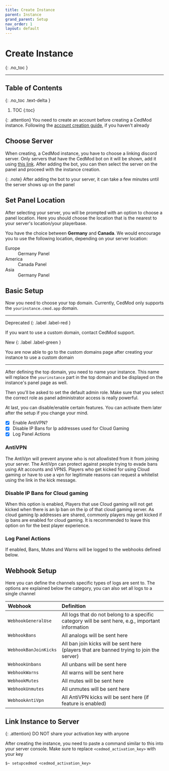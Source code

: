 ```yaml
---
title: Create Instance
parent: Instance
grand_parent: Setup
nav_order: 1
layout: default
---
```


# Create Instance
{: .no_toc }

---

## Table of Contents
{: .no_toc .text-delta }

1. TOC
{:toc}

{: .attention}
You need to create an account before creating a CedMod instance. Following the [account creation guide](), if you haven't already

## Choose Server

When creating, a CedMod instance, you have to choose a linking discord server.
Only servers that have the CedMod bot on it will be shown,
add it
using [this link](https://discord.com/oauth2/authorize?client_id=749684016550248490&permissions=536870912&scope=bot).
After adding the bot, you can then select the server on the panel and proceed with the instance creation.

{: .note}
After adding the bot to your server, it can take a few minutes until the server shows up on the panel

## Set Panel Location

After selecting your server, you will be prompted with an option to choose a panel location.
Here you should choose the location that is the nearest to your server's location/your playerbase.

You have the choice between **Germany** and **Canada**.
We would encourage you to use the following location,
depending on your server location:

<dl>
  <dt>Europe</dt>
  <dd>Germany Panel</dd>
  <dt>America</dt>
  <dd>Canada Panel</dd>
  <dt>Asia</dt>
  <dd>Germany Panel</dd>
</dl>

## Basic Setup

Now you need to choose your top domain. 
Currently, CedMod only supports the `yourinstance.cmod.app` domain.

---

Deprecated
{: .label .label-red }

If you want to use a custom domain, contact CedMod support.

New
{: .label .label-green }

You are now able to go to the custom domains page after creating your instance to use a custom domain

---

After defining the top domain, you need to name your instance.
This name will replace the `yourinstance` part in the top domain and be displayed on the instance's panel page as well.

Then you'll be asked to set the default admin role.
Make sure that you select the correct role as panel administrator access is really powerful.

At last, you can disable/enable certain features.
You can activate them later after the setup if you change your mind.

- [x] Enable AntiVPN?
- [x] Disable IP Bans for Ip addresses used for Cloud Gaming
- [x] Log Panel Actions

### AntiVPN
The AntiVpn will prevent anyone who is not allowlisted from it from joining your server.
The AntiVpn can protect against people trying to evade bans using Alt accounts and VPNS.
Players who get kicked for using Cloud gaming 
or have to use a vpn for legitimate reasons can request a whitelist using the link in the kick message. 

### Disable IP Bans for Cloud gaming
When this option is enabled,
Players that use Cloud gaming will not get kicked when there is an Ip ban on the ip of that cloud gaming server.
As cloud gaming Ip addresses are shared, commonly players may get kicked if ip bans are enabled for cloud gaming.
It is recommended to leave this option on for the best player experience. 

### Log Panel Actions
If enabled, Bans, Mutes and Warns will be logged to the webhooks defined below. 

## Webhook Setup

Here you can define the channels specific types of logs are sent to. 
The options are explained below the category, 
you can also set all logs to a single channel

| Webhook               | Definition                                                                                        |
|:----------------------|:--------------------------------------------------------------------------------------------------|
| `WebhookGeneralUse`   | All logs that do not belong to a specific category will be sent here, e.g., important information |
| `WebhookBans`         | All analogs will be sent here                                                                     |
| `WebhookBanJoinKicks` | All ban join kicks will be sent here (players that are banned trying to join the server)          |
| `WebhookUnbans`       | All unbans will be sent here                                                                      |
| `WebhookWarns`        | All warns will be sent here                                                                       |
| `WebhookMutes`        | All mutes will be sent here                                                                       |
| `WebhookUnmutes`      | All unmutes will be sent here                                                                     |
| `WebhookAntiVpn`      | All AntiVPN kicks will be sent here (if feature is enabled)                                       |

## Link Instance to Server

{: .attention}
DO NOT share your activation key with anyone

After creating the instance, you need to paste a command similar to this into your server console.
Make sure to replace `<cedmod_activation_key>` with your key

```console
$~ setupcedmod <cedmod_activation_key>
```